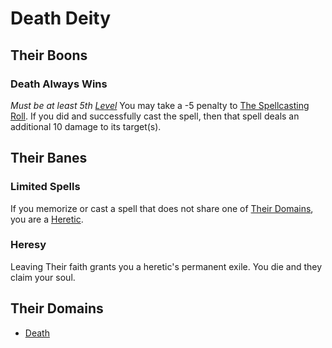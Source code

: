 # Death Deity

## Their Boons

### Death Always Wins

*Must be at least 5th [Level](../../../Player%20Characters/Derived%20Statistics/Level.md)*
You may take a -5 penalty to [The Spellcasting Roll](../../Spellcasting/Spellcasting.md#The%20Spellcasting%20Roll). If you did and successfully cast the spell, then that spell deals an additional 10 damage to its target(s).

## Their Banes

### Limited Spells

If you memorize or cast a spell that does not share one of [Their Domains](Death%20Deity.md#Their%20Domains), you are a [Heretic](#Heresy).

### Heresy

Leaving Their faith grants you a heretic's permanent exile. You die and they claim your soul.

## Their Domains

- [Death](../../Spells/Spell%20Domains/Death.md)
